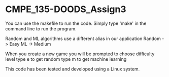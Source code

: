 # CMPE_135-DOODS_Assign3

You can use the makefile to run the code.
Simply type 'make' in the command line to run the program.

Random and ML algorithms use a different alias in our application
Random -> Easy
ML -> Medium

When you create a new game you will be prompted to choose difficulty level
type e to get random
type m to get machine learning

This code has been tested and developed using a Linux system.
